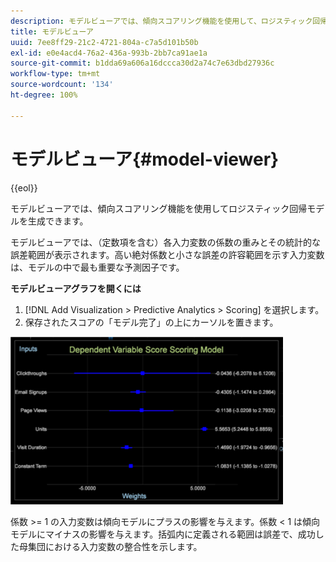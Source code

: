 ```yaml
---
description: モデルビューアでは、傾向スコアリング機能を使用して、ロジスティック回帰モデルを生成できます。
title: モデルビューア
uuid: 7ee8ff29-21c2-4721-804a-c7a5d101b50b
exl-id: e0e4acd4-76a2-436a-993b-2bb7ca91ae1a
source-git-commit: b1dda69a606a16dccca30d2a74c7e63dbd27936c
workflow-type: tm+mt
source-wordcount: '134'
ht-degree: 100%

---
```


# モデルビューア{#model-viewer}

{{eol}}

モデルビューアでは、傾向スコアリング機能を使用してロジスティック回帰モデルを生成できます。

モデルビューアでは、（定数項を含む）各入力変数の係数の重みとその統計的な誤差範囲が表示されます。高い絶対係数と小さな誤差の許容範囲を示す入力変数は、モデルの中で最も重要な予測因子です。

**モデルビューアグラフを開くには**

1. [!DNL Add Visualization > Predictive Analytics > Scoring] を選択します。
1. 保存されたスコアの「モデル完了」の上にカーソルを置きます。

![](assets/propensity_model_viewer.png)

係数 >= 1 の入力変数は傾向モデルにプラスの影響を与えます。係数 &lt; 1 は傾向モデルにマイナスの影響を与えます。括弧内に定義される範囲は誤差で、成功した母集団における入力変数の整合性を示します。
